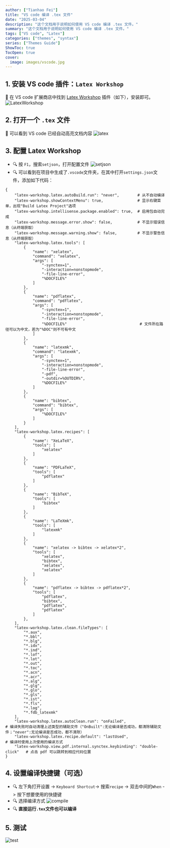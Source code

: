 ```yaml
---
author: ["Tianhao Fei"]
title: "VS code 编译 .tex 文件"
date: "2025-03-04"
description: "这个文档用于说明如何使用 VS code 编译 .tex 文件。"
summary: "这个文档用于说明如何使用 VS code 编译 .tex 文件。"
tags: ["VS code", "Latex"]
categories: ["themes", "syntax"]
series: ["Themes Guide"]
ShowToc: true
TocOpen: true
cover:
  image: images/vscode.jpg
---
```


## 1. 安装 VS code 插件：`Latex Workshop`

:rocket: 在 VS code 扩展商店中找到 [Latex Workshop](https://github.com/James-Yu/LaTeX-Workshop/wiki/Compile#placeholders) 插件（如下），安装即可。
![LatexWorkshop](/images/LatexWorkshop.jpg)

## 2. 打开一个 `.tex` 文件
:robot: 可以看到 VS code 已经自动高亮文档内容
![latex](/images/latex.jpg)

## 3. 配置 Latex Workshop
- :mag: 按 `F1`，搜索`setjson`，打开配置文件
![setjson](/images/setjson.jpg)
- :mag: 可以看到在项目中生成了`.vscode`文件夹，在其中打开`settings.json`文件，添加如下代码：
```
{
    "latex-workshop.latex.autoBuild.run": "never",        # 从不自动编译
    "latex-workshop.showContextMenu": true,               # 显示右键菜单，出现"Build Latex Project"选项
    "latex-workshop.intellisense.package.enabled": true,  # 启用包自动完成
    "latex-workshop.message.error.show": false,           # 不显示错误信息（从终端获取）
    "latex-workshop.message.warning.show": false,         # 不显示警告信息（从终端获取）
    "latex-workshop.latex.tools": [
        {
            "name": "xelatex",
            "command": "xelatex",
            "args": [
                "-synctex=1",
                "-interaction=nonstopmode",
                "-file-line-error",
                "%DOCFILE%"
            ]
        },
        {
            "name": "pdflatex",
            "command": "pdflatex",
            "args": [
                "-synctex=1",
                "-interaction=nonstopmode",
                "-file-line-error",
                "%DOCFILE%"                                # 文件所在路径可以为中文，若为"%DOC"则不可有中文
            ]
        },
        {
            "name": "latexmk",
            "command": "latexmk",
            "args": [
                "-synctex=1",
                "-interaction=nonstopmode",
                "-file-line-error",
                "-pdf",
                "-outdir=%OUTDIR%",
                "%DOCFILE%"
            ]
        },
        {
            "name": "bibtex",
            "command": "bibtex",
            "args": [
                "%DOCFILE%"
            ]
        }
    ],
    "latex-workshop.latex.recipes": [
        {
            "name": "XeLaTeX",
            "tools": [
                "xelatex"
            ]
        },
        {
            "name": "PDFLaTeX",
            "tools": [
                "pdflatex"
            ]
        },
        {
            "name": "BibTeX",
            "tools": [
                "bibtex"
            ]
        },
        {
            "name": "LaTeXmk",
            "tools": [
                "latexmk"
            ]
        },
        {
            "name": "xelatex -> bibtex -> xelatex*2",
            "tools": [
                "xelatex",
                "bibtex",
                "xelatex",
                "xelatex"
            ]
        },
        {
            "name": "pdflatex -> bibtex -> pdflatex*2",
            "tools": [
                "pdflatex",
                "bibtex",
                "pdflatex",
                "pdflatex"
            ]
        },
    ],
    "latex-workshop.latex.clean.fileTypes": [
        "*.aux",
        "*.bbl",
        "*.blg",
        "*.idx",
        "*.ind",
        "*.lof",
        "*.lot",
        "*.out",
        "*.toc",
        "*.acn",
        "*.acr",
        "*.alg",
        "*.glg",
        "*.glo",
        "*.gls",
        "*.ist",
        "*.fls",
        "*.log",
        "*.fdb_latexmk"
    ],
    "latex-workshop.latex.autoClean.run": "onFailed",                       # 编译失败时自动清理上述类型的辅助文件（"OnBuilt":无论编译是否成功，都清除辅助文件；"never":无论编译是否成功，都不清除）
    "latex-workshop.latex.recipe.default": "lastUsed",                      # 编译时使用上次使用的编译方式
    "latex-workshop.view.pdf.internal.synctex.keybinding": "double-click"   # 点击 pdf 可以跳转到相应代码位置
}
```

## 4. 设置编译快捷键（可选）
- :mag: 左下角打开设置 -> `Keyboard Shortcut`-> 搜索`recipe` -> 双击中间的`When` -> 按下想要使用的快捷键
- :mag: 选择编译方式
![compile](/images/compile.jpg)
- :mag: **直接运行`.tex`文件也可以编译**


## 5. 测试
![test](/images/test.jpg)
